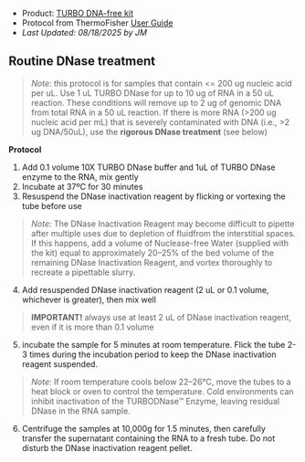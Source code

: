 - Product: [TURBO DNA-free kit](https://www.thermofisher.com/order/catalog/product/AM1907)
- Protocol from ThermoFisher [User Guide](https://assets.thermofisher.com/TFS-Assets/LSG/manuals/1907M_turbodnafree_UG.pdf)
- *Last Updated: 08/18/2025 by JM*

## Routine DNase treatment
>*Note:* this protocol is for samples that contain <= 200 ug nucleic acid per uL. Use 1 uL TURBO DNase for up to 10 ug of RNA in a 50 uL reaction. These conditions will remove up to 2 ug of genomic DNA from total RNA in a 50 uL reaction. If there is more RNA (>200 ug nucleic acid per mL) that is severely contaminated with DNA (i.e., >2 ug DNA/50uL), use the **rigorous DNase treatment** (see below)

**Protocol**
1. Add 0.1 volume 10X TURBO DNase buffer and 1uL of TURBO DNase enzyme to the RNA, mix gently
2. Incubate at 37ºC for 30 minutes
3. Resuspend the DNase inactivation reagent by flicking or vortexing the tube before use
>*Note:* The DNase Inactivation Reagent may become difficult to pipette after multiple uses due to depletion of fluidfrom the interstitial spaces. If this happens, add a volume of Nuclease-free Water (supplied with the kit) equal to approximately 20–25% of the bed volume of the remaining DNase Inactivation Reagent, and vortex thoroughly to recreate a pipettable slurry.
4. Add resuspended DNase inactivation reagent (2 uL or 0.1 volume, whichever is greater), then mix well
>**IMPORTANT!** always use at least 2 uL of DNase inactivation reagent, even if it is more than 0.1 volume
5. incubate the sample for 5 minutes at room temperature. Flick the tube 2-3 times during the incubation period to keep the DNase inactivation reagent suspended.
>*Note:* If room temperature cools below 22–26°C, move the tubes to a heat block or oven to control the temperature. Cold environments can inhibit inactivation of the TURBODNase™ Enzyme, leaving residual DNase in the RNA sample.
6. Centrifuge the samples at 10,000g for 1.5 minutes, then carefully transfer the supernatant containing the RNA to a fresh tube. Do not disturb the DNase inactivation reagent pellet.
